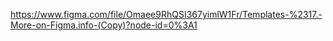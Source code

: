 https://www.figma.com/file/Omaee9RhQSI367yimlW1Fr/Templates-%2317.-More-on-Figma.info-(Copy)?node-id=0%3A1
